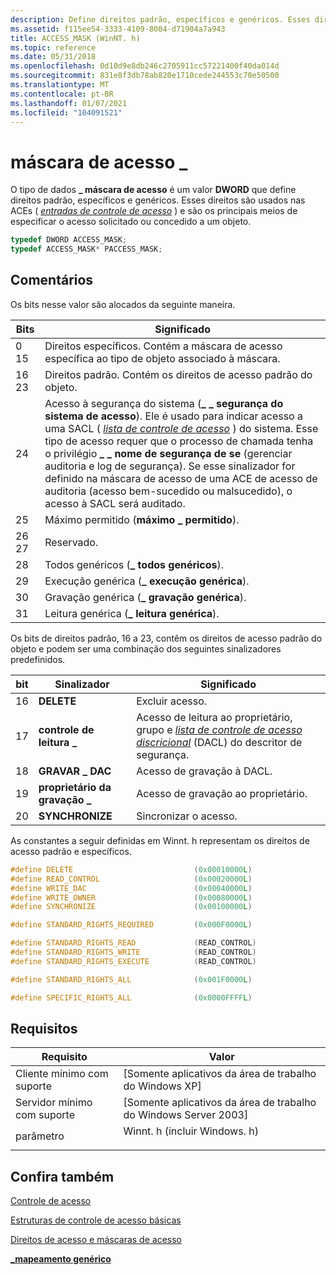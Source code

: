 ```yaml
---
description: Define direitos padrão, específicos e genéricos. Esses direitos são usados nas ACEs (entradas de controle de acesso) e são os principais meios de especificar o acesso solicitado ou concedido a um objeto.
ms.assetid: f115ee54-3333-4109-8004-d71904a7a943
title: ACCESS_MASK (WinNT. h)
ms.topic: reference
ms.date: 05/31/2018
ms.openlocfilehash: 0d10d9e8db246c2705911cc57221400f40da014d
ms.sourcegitcommit: 831e8f3db78ab820e1710cede244553c70e50500
ms.translationtype: MT
ms.contentlocale: pt-BR
ms.lasthandoff: 01/07/2021
ms.locfileid: "104091521"
---
```

# <a name="access_mask"></a>máscara de acesso \_

O tipo de dados **\_ máscara de acesso** é um valor **DWORD** que define direitos padrão, específicos e genéricos. Esses direitos são usados nas ACEs ( [*entradas de controle de acesso*](/windows/desktop/SecGloss/a-gly) ) e são os principais meios de especificar o acesso solicitado ou concedido a um objeto.


```C++
typedef DWORD ACCESS_MASK;
typedef ACCESS_MASK* PACCESS_MASK;
```



## <a name="remarks"></a>Comentários

Os bits nesse valor são alocados da seguinte maneira.



| Bits             | Significado                                                                                                                                                                                                                                                                                                                                                                                                                                                                                                             |
|------------------|---------------------------------------------------------------------------------------------------------------------------------------------------------------------------------------------------------------------------------------------------------------------------------------------------------------------------------------------------------------------------------------------------------------------------------------------------------------------------------------------------------------------|
| 0 15<br/>  | Direitos específicos. Contém a máscara de acesso específica ao tipo de objeto associado à máscara.<br/>                                                                                                                                                                                                                                                                                                                                                                                                          |
| 16 23<br/> | Direitos padrão. Contém os direitos de acesso padrão do objeto.<br/>                                                                                                                                                                                                                                                                                                                                                                                                                                           |
| 24<br/>    | Acesso à segurança do sistema (**\_ \_ segurança do sistema de acesso**). Ele é usado para indicar acesso a uma SACL ( [*lista de controle de acesso*](/windows/desktop/SecGloss/s-gly) ) do sistema. Esse tipo de acesso requer que o processo de chamada tenha o privilégio **\_ \_ nome de segurança de se** (gerenciar auditoria e log de segurança). Se esse sinalizador for definido na máscara de acesso de uma ACE de acesso de auditoria (acesso bem-sucedido ou malsucedido), o acesso à SACL será auditado.<br/> |
| 25<br/>    | Máximo permitido (**máximo \_ permitido**).<br/>                                                                                                                                                                                                                                                                                                                                                                                                                                                                  |
| 26 27<br/> | Reservado.<br/>                                                                                                                                                                                                                                                                                                                                                                                                                                                                                                |
| 28<br/>    | Todos genéricos (**\_ todos genéricos**).<br/>                                                                                                                                                                                                                                                                                                                                                                                                                                                                          |
| 29<br/>    | Execução genérica (**\_ execução genérica**).<br/>                                                                                                                                                                                                                                                                                                                                                                                                                                                                  |
| 30<br/>    | Gravação genérica (**\_ gravação genérica**).<br/>                                                                                                                                                                                                                                                                                                                                                                                                                                                                      |
| 31<br/>    | Leitura genérica (**\_ leitura genérica**).<br/>                                                                                                                                                                                                                                                                                                                                                                                                                                                                        |



 

Os bits de direitos padrão, 16 a 23, contêm os direitos de acesso padrão do objeto e podem ser uma combinação dos seguintes sinalizadores predefinidos.



| bit           | Sinalizador                         | Significado                                                                                                                                                                                                                                  |
|---------------|------------------------------|------------------------------------------------------------------------------------------------------------------------------------------------------------------------------------------------------------------------------------------|
| 16<br/> | **DELETE**<br/>        | Excluir acesso.<br/>                                                                                                                                                                                                                |
| 17<br/> | **controle de leitura \_**<br/> | Acesso de leitura ao proprietário, grupo e [*lista de controle de acesso discricional*](/windows/desktop/SecGloss/d-gly) (DACL) do descritor de segurança.<br/> |
| 18<br/> | **GRAVAR \_ DAC**<br/>    | Acesso de gravação à DACL.<br/>                                                                                                                                                                                                     |
| 19<br/> | **proprietário da gravação \_**<br/>  | Acesso de gravação ao proprietário.<br/>                                                                                                                                                                                                        |
| 20<br/> | **SYNCHRONIZE**<br/>   | Sincronizar o acesso.<br/>                                                                                                                                                                                                           |



 

As constantes a seguir definidas em Winnt. h representam os direitos de acesso padrão e específicos.


```C++
#define DELETE                           (0x00010000L)
#define READ_CONTROL                     (0x00020000L)
#define WRITE_DAC                        (0x00040000L)
#define WRITE_OWNER                      (0x00080000L)
#define SYNCHRONIZE                      (0x00100000L)

#define STANDARD_RIGHTS_REQUIRED         (0x000F0000L)

#define STANDARD_RIGHTS_READ             (READ_CONTROL)
#define STANDARD_RIGHTS_WRITE            (READ_CONTROL)
#define STANDARD_RIGHTS_EXECUTE          (READ_CONTROL)

#define STANDARD_RIGHTS_ALL              (0x001F0000L)

#define SPECIFIC_RIGHTS_ALL              (0x0000FFFFL)
```



## <a name="requirements"></a>Requisitos



| Requisito | Valor |
|-------------------------------------|--------------------------------------------------------------------------------------------------------|
| Cliente mínimo com suporte<br/> | \[Somente aplicativos da área de trabalho do Windows XP\]<br/>                                                            |
| Servidor mínimo com suporte<br/> | \[Somente aplicativos da área de trabalho do Windows Server 2003\]<br/>                                                   |
| parâmetro<br/>                   | <dl> <dt>Winnt. h (incluir Windows. h)</dt> </dl> |



## <a name="see-also"></a>Confira também

<dl> <dt>

[Controle de acesso](access-control.md)
</dt> <dt>

[Estruturas de controle de acesso básicas](authorization-structures.md)
</dt> <dt>

[Direitos de acesso e máscaras de acesso](access-rights-and-access-masks.md)
</dt> <dt>

[**\_mapeamento genérico**](/windows/desktop/api/Winnt/ns-winnt-generic_mapping)
</dt> </dl>

 

